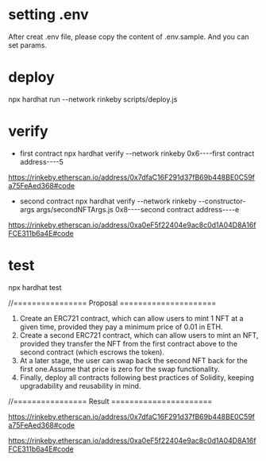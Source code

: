 # setting .env
After creat .env file, please copy the content of .env.sample.
And you can set params.


# deploy
 npx hardhat run  --network rinkeby scripts/deploy.js

# verify
- first contract
 npx hardhat verify --network rinkeby 0x6----first contract address----5

 https://rinkeby.etherscan.io/address/0x7dfaC16F291d37fB69b448BE0C59fa75FeAed368#code

- second contract
npx hardhat verify --network rinkeby --constructor-args args/secondNFTArgs.js 0x8----second contract address----e

https://rinkeby.etherscan.io/address/0xa0eF5f22404e9ac8c0d1A04D8A16fFCE311b6a4E#code

# test
npx hardhat test


//================ Proposal =====================

1) Create an ERC721 contract, which can allow users to mint 1 NFT at a given time, provided they pay a minimum price of 0.01 in ETH.
2) Create a second ERC721 contract, which can allow users to mint an NFT, 
provided they transfer the NFT from the first contract above to the second contract (which escrows the token).
3) At a later stage, the user can swap back the second NFT back for the first one.Assume that price is zero for the swap functionality.
4) Finally, deploy all contracts following best practices of Solidity, keeping upgradability and reusability in mind.

//================ Result ======================

https://rinkeby.etherscan.io/address/0x7dfaC16F291d37fB69b448BE0C59fa75FeAed368#code

https://rinkeby.etherscan.io/address/0xa0eF5f22404e9ac8c0d1A04D8A16fFCE311b6a4E#code

